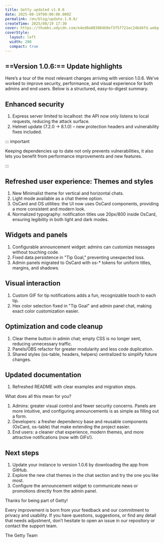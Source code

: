 ```yaml
---
title: Getty updated v1.0.6
date: 2025-08-19T00:00:00.000Z
permalink: /en/blog/update.1.0.6/
createTime: 2025/08/19 17:30
cover: https://thumbs.odycdn.com/e4ed0a803084b9ef3f5f721ec24bd4fd.webp
coverStyle:
  layout: left
  width: 200
  compact: true
---
```


## ==Version 1.0.6:== Update highlights

Here’s a tour of the most relevant changes arriving with version 1.0.6. We’ve worked to improve security, performance, and visual experience for both admins and end users. Below is a structured, easy-to-digest summary.

## Enhanced security

1. Express server limited to localhost: the API now only listens to local requests, reducing the attack surface.
2. Helmet update (7.2.0 → 8.1.0) – new protection headers and vulnerability fixes included.

::: important

Keeping dependencies up to date not only prevents vulnerabilities, it also lets you benefit from performance improvements and new features.

:::

## Refreshed user experience: Themes and styles

1. New Minimalist theme for vertical and horizontal chats.
2. Light mode available as a chat theme option.
3. OsCard and OS utilities: the UI now uses OsCard components, providing a more consistent and modern look.
4. Normalized typography: notification titles use 20px/800 inside OsCard, ensuring legibility in both light and dark modes.

## Widgets and panels

1. Configurable announcement widget: admins can customize messages without touching code.
2. Fixed data persistence in "Tip Goal," preventing unexpected loss.
3. Admin panels migrated to OsCard with os-* tokens for uniform titles, margins, and shadows.

## Visual interaction

1. Custom GIF for tip notifications adds a fun, recognizable touch to each tip.
2. Hex color selection fixed in "Tip Goal" and admin panel chat, making exact color customization easier.

## Optimization and code cleanup

1. Clear theme button in admin chat; empty CSS is no longer sent, reducing unnecessary traffic.
2. Panels/OBS refactor for greater modularity and less code duplication.
3. Shared styles (os-table, headers, helpers) centralized to simplify future changes.

## Updated documentation

1. Refreshed README with clear examples and migration steps.

What does all this mean for you?

1. Admins: greater visual control and fewer security concerns. Panels are more intuitive, and configuring announcements is as simple as filling out a form.
2. Developers: a fresher dependency base and reusable components (OsCard, os-table) that make extending the project easier.
3. End users: a cleaner chat experience, modern themes, and more attractive notifications (now with GIFs!).

## Next steps

1. Update your instance to version 1.0.6 by downloading the app from GitHub.
2. Explore the new chat themes in the chat section and try the one you like most.
3. Configure the announcement widget to communicate news or promotions directly from the admin panel.

Thanks for being part of Getty!

Every improvement is born from your feedback and our commitment to privacy and usability. If you have questions, suggestions, or find any detail that needs adjustment, don’t hesitate to open an issue in our repository or contact the support team.

The Getty Team
